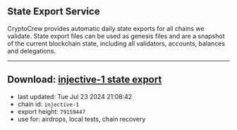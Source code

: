 ## State Export Service
CryptoCrew provides automatic daily state exports for all chains we validate. State export files can be used as genesis files and are a snapshot of the current blockchain state, including all validators, accounts, balances and delegations.

---
**Download: [injective-1 state export](https://dl-eu2.ccvalidators.com/SERVICE/injective/injective-1_export_79159447.json)**
---

- last updated: Tue Jul 23 2024 21:08:42
- chain id: `injective-1`
- export height: `79159447`
- use for: airdrops, local tests, chain recovery
